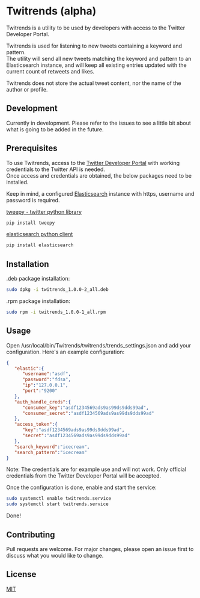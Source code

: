 # Twitrends (alpha)

Twitrends is a utility to be used by developers with access to the Twitter Developer Portal.

Twitrends is used for listening to new tweets containing a keyword and pattern. \
The utility will send all new tweets matching the keyword and pattern to an Elasticsearch instance,
and will keep all existing entries updated with the current count of retweets and likes. 

Twitrends does not store the actual tweet content, nor the name of the author or profile. 

## Development

Currently in development. Please refer to the issues to see a little bit about what is going to be added in the future. 

## Prerequisites

To use Twitrends, access to the [Twitter Developer Portal](https://developer.twitter.com/en/apply-for-access) with working credentials to the Twitter API is needed. \
Once access and credentials are obtained, the below packages need to be installed. 

Keep in mind, a configured [Elasticsearch](https://www.elastic.co/) instance with https, username and password is required.

[tweepy - twitter python library](https://www.tweepy.org/)
```bash
pip install tweepy
```
[elasticsearch python client](https://pypi.org/project/elasticsearch/)
```bash
pip install elasticsearch
```

## Installation

.deb package installation:

```bash
sudo dpkg -i twitrends_1.0.0-2_all.deb
```
.rpm package installation:

```bash
sudo rpm -i twitrends_1.0.0-1_all.rpm
```

## Usage
Open /usr/local/bin/Twitrends/twitrends/trends_settings.json
and add your configuration. Here's an example configuration:

```json
{
   "elastic":{
      "username":"asdf",
      "password":"fdsa",
      "ip":"127.0.0.1",
      "port":"9200"
   },
   "auth_handle_creds":{
      "consumer_key":"asdf1234569ads9as99ds9dds99ad",
      "consumer_secret":"asdf1234569ads9as99ds9dds99ad"
   },
   "access_token":{
      "key":"asdf1234569ads9as99ds9dds99ad",
      "secret":"asdf1234569ads9as99ds9dds99ad"
   },
   "search_keyword":"icecream",
   "search_pattern":"icecream"
}
```
Note: The credentials are for example use and will not work. 
Only official credentials from the Twitter Developer Portal will be accepted.

Once the configuration is done, enable and start the service:
```bash
sudo systemctl enable twitrends.service
sudo systemctl start twitrends.service
```
Done!

## Contributing
Pull requests are welcome. For major changes, please open an issue first to discuss what you would like to change.

## License
[MIT](https://choosealicense.com/licenses/mit/)
